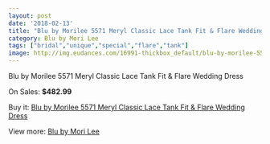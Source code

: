 ```yaml
---
layout: post
date: '2018-02-13'
title: "Blu by Morilee 5571 Meryl Classic Lace Tank Fit & Flare Wedding Dress"
category: Blu by Mori Lee
tags: ["bridal","unique","special","flare","tank"]
image: http://img.eudances.com/16991-thickbox_default/blu-by-morilee-5571-meryl-classic-lace-tank-fit-flare-wedding-dress.jpg
---
```

Blu by Morilee 5571 Meryl Classic Lace Tank Fit & Flare Wedding Dress

On Sales: **$482.99**
<a href="https://www.eudances.com/en/blu-by-mori-lee/4976-blu-by-morilee-5571-meryl-classic-lace-tank-fit-flare-wedding-dress.html"><amp-img layout="responsive" width="600" height="600" src="//img.eudances.com/16991-thickbox_default/blu-by-morilee-5571-meryl-classic-lace-tank-fit-flare-wedding-dress.jpg" alt="Blu by Morilee 5571 Meryl Classic Lace Tank Fit & Flare Wedding Dress 0" /></a>
<a href="https://www.eudances.com/en/blu-by-mori-lee/4976-blu-by-morilee-5571-meryl-classic-lace-tank-fit-flare-wedding-dress.html"><amp-img layout="responsive" width="600" height="600" src="//img.eudances.com/16996-thickbox_default/blu-by-morilee-5571-meryl-classic-lace-tank-fit-flare-wedding-dress.jpg" alt="Blu by Morilee 5571 Meryl Classic Lace Tank Fit & Flare Wedding Dress 1" /></a>
<a href="https://www.eudances.com/en/blu-by-mori-lee/4976-blu-by-morilee-5571-meryl-classic-lace-tank-fit-flare-wedding-dress.html"><amp-img layout="responsive" width="600" height="600" src="//img.eudances.com/16995-thickbox_default/blu-by-morilee-5571-meryl-classic-lace-tank-fit-flare-wedding-dress.jpg" alt="Blu by Morilee 5571 Meryl Classic Lace Tank Fit & Flare Wedding Dress 2" /></a>
<a href="https://www.eudances.com/en/blu-by-mori-lee/4976-blu-by-morilee-5571-meryl-classic-lace-tank-fit-flare-wedding-dress.html"><amp-img layout="responsive" width="600" height="600" src="//img.eudances.com/16994-thickbox_default/blu-by-morilee-5571-meryl-classic-lace-tank-fit-flare-wedding-dress.jpg" alt="Blu by Morilee 5571 Meryl Classic Lace Tank Fit & Flare Wedding Dress 3" /></a>
<a href="https://www.eudances.com/en/blu-by-mori-lee/4976-blu-by-morilee-5571-meryl-classic-lace-tank-fit-flare-wedding-dress.html"><amp-img layout="responsive" width="600" height="600" src="//img.eudances.com/16993-thickbox_default/blu-by-morilee-5571-meryl-classic-lace-tank-fit-flare-wedding-dress.jpg" alt="Blu by Morilee 5571 Meryl Classic Lace Tank Fit & Flare Wedding Dress 4" /></a>
<a href="https://www.eudances.com/en/blu-by-mori-lee/4976-blu-by-morilee-5571-meryl-classic-lace-tank-fit-flare-wedding-dress.html"><amp-img layout="responsive" width="600" height="600" src="//img.eudances.com/16992-thickbox_default/blu-by-morilee-5571-meryl-classic-lace-tank-fit-flare-wedding-dress.jpg" alt="Blu by Morilee 5571 Meryl Classic Lace Tank Fit & Flare Wedding Dress 5" /></a>

Buy it: [Blu by Morilee 5571 Meryl Classic Lace Tank Fit & Flare Wedding Dress](https://www.eudances.com/en/blu-by-mori-lee/4976-blu-by-morilee-5571-meryl-classic-lace-tank-fit-flare-wedding-dress.html "Blu by Morilee 5571 Meryl Classic Lace Tank Fit & Flare Wedding Dress")

View more: [Blu by Mori Lee](https://www.eudances.com/en/39-blu-by-mori-lee "Blu by Mori Lee")